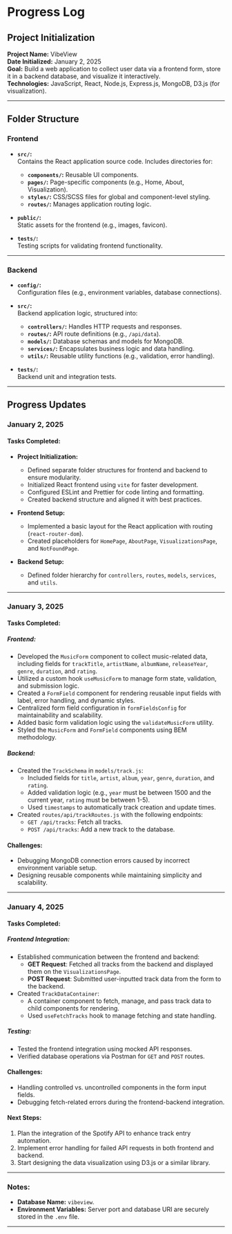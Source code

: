 # **Progress Log**

## Project Initialization

**Project Name:** VibeView  
**Date Initialized:** January 2, 2025  
**Goal:** Build a web application to collect user data via a frontend form, store it in a backend database, and visualize it interactively.  
**Technologies:** JavaScript, React, Node.js, Express.js, MongoDB, D3.js (for visualization).

---

## Folder Structure

### Frontend

- **`src/`:**  
  Contains the React application source code. Includes directories for:

  - **`components/`:** Reusable UI components.
  - **`pages/`:** Page-specific components (e.g., Home, About, Visualization).
  - **`styles/`:** CSS/SCSS files for global and component-level styling.
  - **`routes/`:** Manages application routing logic.

- **`public/`:**  
  Static assets for the frontend (e.g., images, favicon).

- **`tests/`:**  
  Testing scripts for validating frontend functionality.

---

### Backend

- **`config/`:**  
  Configuration files (e.g., environment variables, database connections).

- **`src/`:**  
  Backend application logic, structured into:

  - **`controllers/`:** Handles HTTP requests and responses.
  - **`routes/`:** API route definitions (e.g., `/api/data`).
  - **`models/`:** Database schemas and models for MongoDB.
  - **`services/`:** Encapsulates business logic and data handling.
  - **`utils/`:** Reusable utility functions (e.g., validation, error handling).

- **`tests/`:**  
  Backend unit and integration tests.

---

## Progress Updates

### **January 2, 2025**

#### **Tasks Completed:**

- **Project Initialization:**

  - Defined separate folder structures for frontend and backend to ensure modularity.
  - Initialized React frontend using `vite` for faster development.
  - Configured ESLint and Prettier for code linting and formatting.
  - Created backend structure and aligned it with best practices.

- **Frontend Setup:**

  - Implemented a basic layout for the React application with routing (`react-router-dom`).
  - Created placeholders for `HomePage`, `AboutPage`, `VisualizationsPage`, and `NotFoundPage`.

- **Backend Setup:**
  - Defined folder hierarchy for `controllers`, `routes`, `models`, `services`, and `utils`.

---

### **January 3, 2025**

#### **Tasks Completed:**

##### **Frontend:**

- Developed the `MusicForm` component to collect music-related data, including fields for `trackTitle`, `artistName`, `albumName`, `releaseYear`, `genre`, `duration`, and `rating`.
- Utilized a custom hook `useMusicForm` to manage form state, validation, and submission logic.
- Created a `FormField` component for rendering reusable input fields with label, error handling, and dynamic styles.
- Centralized form field configuration in `formFieldsConfig` for maintainability and scalability.
- Added basic form validation logic using the `validateMusicForm` utility.
- Styled the `MusicForm` and `FormField` components using BEM methodology.

##### **Backend:**

- Created the `TrackSchema` in `models/track.js`:
  - Included fields for `title`, `artist`, `album`, `year`, `genre`, `duration`, and `rating`.
  - Added validation logic (e.g., `year` must be between 1500 and the current year, `rating` must be between 1-5).
  - Used `timestamps` to automatically track creation and update times.
- Created `routes/api/trackRoutes.js` with the following endpoints:
  - `GET /api/tracks`: Fetch all tracks.
  - `POST /api/tracks`: Add a new track to the database.

#### **Challenges:**

- Debugging MongoDB connection errors caused by incorrect environment variable setup.
- Designing reusable components while maintaining simplicity and scalability.

---

### **January 4, 2025**

#### **Tasks Completed:**

##### **Frontend Integration:**

- Established communication between the frontend and backend:
  - **GET Request**: Fetched all tracks from the backend and displayed them on the `VisualizationsPage`.
  - **POST Request**: Submitted user-inputted track data from the form to the backend.
- Created `TrackDataContainer`:
  - A container component to fetch, manage, and pass track data to child components for rendering.
  - Used `useFetchTracks` hook to manage fetching and state handling.

##### **Testing:**

- Tested the frontend integration using mocked API responses.
- Verified database operations via Postman for `GET` and `POST` routes.

#### **Challenges:**

- Handling controlled vs. uncontrolled components in the form input fields.
- Debugging fetch-related errors during the frontend-backend integration.

#### **Next Steps:**

1. Plan the integration of the Spotify API to enhance track entry automation.
2. Implement error handling for failed API requests in both frontend and backend.
3. Start designing the data visualization using D3.js or a similar library.

---

### Notes:

- **Database Name:** `vibeview`.
- **Environment Variables:** Server port and database URI are securely stored in the `.env` file.

---
